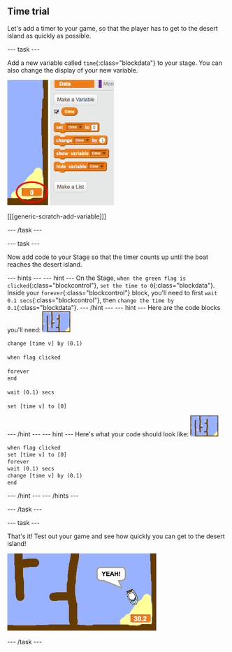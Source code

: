 ## Time trial

Let's add a timer to your game, so that the player has to get to the desert island as quickly as possible.

--- task ---

Add a new variable called `time`{:class="blockdata"} to your stage. You can also change the display of your new variable.

 ![screenshot](images/boat-variable.png)

[[[generic-scratch-add-variable]]]

--- /task ---

--- task ---

Now add code to your Stage so that the timer counts up until the boat reaches the desert island.

--- hints ---
--- hint ---
On the Stage, `when the green flag is clicked`{:class="blockcontrol"}, `set the time to 0`{:class="blockdata"}. Inside your `forever`{:class="blockcontrol"} block, you'll need to first `wait 0.1 secs`{:class="blockcontrol"}, then `change the time by 0.1`{:class="blockdata"}.
--- /hint ---
--- hint ---
Here are the code blocks you'll need:
![stage](images/stage.png)
```blocks
change [time v] by (0.1)

when flag clicked

forever
end

wait (0.1) secs

set [time v] to [0]
```
--- /hint ---
--- hint ---
Here's what your code should look like:
![stage](images/stage.png)
```blocks
when flag clicked
set [time v] to [0]
forever
wait (0.1) secs
change [time v] by (0.1)
end
```
--- /hint ---
--- /hints ---

--- /task ---

--- task ---

That's it! Test out your game and see how quickly you can get to the desert island!

 ![screenshot](images/boat-variable-test.png)

--- /task ---
